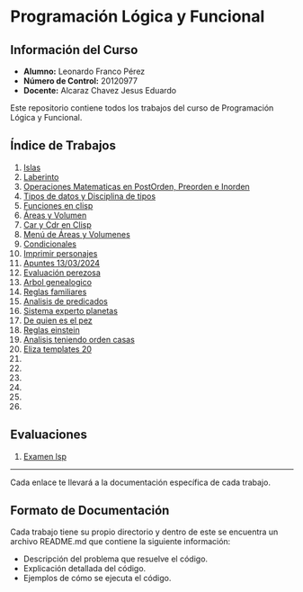 # Programación Lógica y Funcional

## Información del Curso

- **Alumno:** Leonardo Franco Pérez
- **Número de Control:** 20120977
- **Docente:** Alcaraz Chavez Jesus Eduardo

Este repositorio contiene todos los trabajos del curso de Programación Lógica y Funcional.

## Índice de Trabajos
<!-- [Nombre del archivo](./01.Islas/README.md) -->

1. [Islas](./01.Islas/README.md)
2. [Laberinto](./02.Laberinto//README.md)
3. [Operaciones Matematicas en PostOrden, Preorden e Inorden](./03.OperacionPostOrden/README.md)
4. [Tipos de datos y Disciplina de tipos](./04.TiposDeDatosEnVariosLenguajes/README.md)
5. [Funciones en clisp](./Clisp/01.Ejemplofunciones/README.md)
6. [Áreas y Volumen](./Clisp/02.Clisp/README.md)
7. [Car y Cdr en Clisp](./Clisp/03.car_Y_cdr/README.md)
8. [Menú de Áreas y Volumenes](./Clisp/05.MenuAreaVolumen/README.md)
9. [Condicionales](./Clisp/06.PracticasLogFun/README.md)
10. [Imprimir personajes](./Clisp/07.defparameter/README.md)
11. [Apuntes 13/03/2024](./Clisp//08.ActividadEnClase/README.md)
12. [Evaluación perezosa](./Clisp/09.EvaluaciónPeresosa/README.MD)
13. [Arbol genealogico](./05.LogicaDePrimerOrden/README.md)
14. [Reglas familiares](./05.LogicaDePrimerOrden/ReglasFamiliares.MD)
15. [Analisis de predicados](./05.LogicaDePrimerOrden/Predicados.md)
16. [Sistema experto planetas](./06.prolog/planetas.md)
17. [De quien es el pez](./06.prolog/Acertijos.md)
18. [Reglas einstein](./06.prolog/einstein.md)
19. [Analisis teniendo orden casas](./06.prolog/ordenColor.md)
20. [Eliza templates 20](./Eliza/eliza.md)
21. []()
22. []()
23. []()
24. []()
25. []()
26. []()

## Evaluaciones

1. [Examen lsp](./Clisp/README.MD)

---
Cada enlace te llevará a la documentación específica de cada trabajo.

## Formato de Documentación

Cada trabajo tiene su propio directorio y dentro de este se encuentra un archivo README.md que contiene la siguiente información:

- Descripción del problema que resuelve el código.
- Explicación detallada del código.
- Ejemplos de cómo se ejecuta el código.
